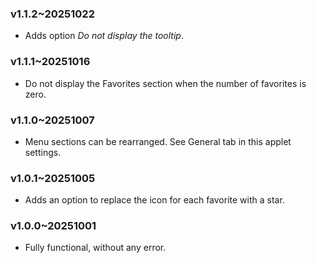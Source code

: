 ### v1.1.2~20251022
* Adds option *Do not display the tooltip*.

### v1.1.1~20251016
* Do not display the Favorites section when the number of favorites is zero.

### v1.1.0~20251007
* Menu sections can be rearranged. See General tab in this applet settings.

### v1.0.1~20251005
* Adds an option to replace the icon for each favorite with a star.

### v1.0.0~20251001
* Fully functional, without any error.
